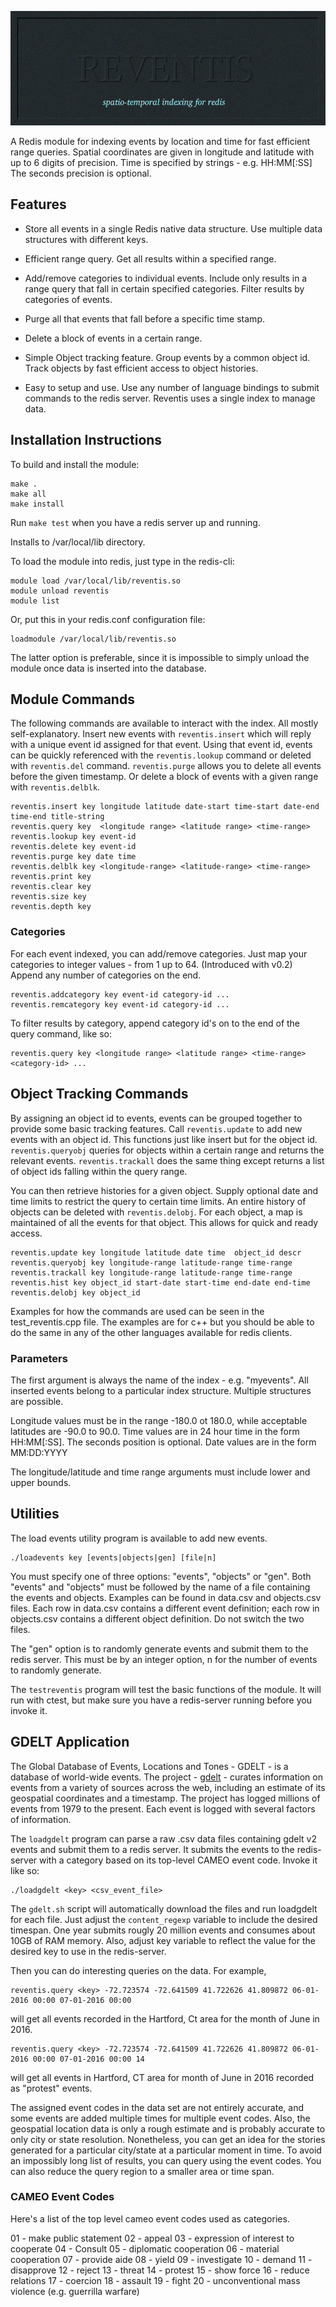 ![banner](reventis.png)

A Redis module for indexing events by location and time for fast efficient
range queries.  Spatial coordinates are given in longitude and latitude with
up to 6 digits of precision. Time is specified by strings - e.g. HH:MM[:SS]
The seconds precision is optional.

## Features

* Store all events in a single Redis native data structure. Use multiple
  data structures with different keys.  

* Efficient range query.  Get all results within a specified range.

* Add/remove categories to individual events.  Include only results
  in a range query that fall in certain specified categories.  Filter
  results by categories of events.

* Purge all that events that fall before a specific time stamp.

* Delete a block of events in a certain range.

* Simple Object tracking feature. Group events by a common object id.
  Track objects by fast efficient access to object histories.  

* Easy to setup and use.  Use any number of language bindings to submit
  commands to the redis server.  Reventis uses a single index to manage
  data.  

## Installation Instructions

To build and install the module:   

```
make .
make all
make install
```

Run `make test` when you have a redis server up and running.  

Installs to /var/local/lib directory.

To load the module into redis, just type in the redis-cli:

```
module load /var/local/lib/reventis.so
module unload reventis
module list

```

Or, put this in your redis.conf configuration file:

```
loadmodule /var/local/lib/reventis.so
```

The latter option is preferable, since it is impossible to simply unload
the module once data is inserted into the database. 


## Module Commands

The following commands are available to interact with the index.  All mostly self-explanatory.
Insert new events with `reventis.insert`  which will reply with a unique event id assigned
for that event.  Using that event id, events can be quickly referenced with the `reventis.lookup`
command or deleted with `reventis.del` command.  `reventis.purge` allows you to delete all events
before the given timestamp.  Or delete a block of events with a given range with `reventis.delblk`.  

```
reventis.insert key longitude latitude date-start time-start date-end time-end title-string
reventis.query key  <longitude range> <latitude range> <time-range>
reventis.lookup key event-id
reventis.delete key event-id
reventis.purge key date time
reventis.delblk key <longitude-range> <latitude-range> <time-range>
reventis.print key
reventis.clear key
reventis.size key
reventis.depth key
```

### Categories

For each event indexed, you can add/remove categories.  Just map your
categories to integer values - from 1 up to 64. (Introduced with v0.2)
Append any number of categories on the end. 

```
reventis.addcategory key event-id category-id ... 
reventis.remcategory key event-id category-id ... 
```

To filter results by category, append category id's on to the end of the query command,
like so:

```
reventis.query key <longitude range> <latitude range> <time-range> <category-id> ...
```

## Object Tracking Commands

By assigning an object id to events, events can be grouped together to provide some basic tracking
features. Call `reventis.update` to add new events with an object id.  This functions just like
insert but for the object id.  `reventis.queryobj` queries for objects within a certain
range and returns the relevant events.  `reventis.trackall` does the same thing except
returns a list of object ids falling within the query range.    

You can then retrieve histories for a given object.  Supply optional date and time limits to
restrict the query to certain time limits.  An entire history of objects can be deleted with
`reventis.delobj`.  For each object, a map is maintained of all the events for that object. This
allows for quick and ready access.  

```
reventis.update key longitude latitude date time  object_id descr
reventis.queryobj key longitude-range latitude-range time-range
reventis.trackall key longitude-range latitude-range time-range
reventis.hist key object_id start-date start-time end-date end-time
reventis.delobj key object_id
```

Examples for how the commands are used can be seen in the test_reventis.cpp file.  The examples are for
c++ but you should be able to do the same in any of the other languages available for redis clients.

### Parameters

The first argument is always the name of the index - e.g. "myevents".  All inserted events belong to
a particular index structure. Multiple structures are possible.

Longitude values must be in the range -180.0 ot 180.0, while acceptable latitudes are -90.0 to 90.0.
Time values are in 24 hour time in the form HH:MM[:SS]. The seconds position is optional. 
Date values are in the form MM:DD:YYYY

The longitude/latitude and time range arguments must include lower and upper bounds.

## Utilities

The load events utility program is available to add new events.  


```
./loadevents key [events|objects|gen] [file|n] 

```

You must specify one of three options: "events", "objects" or "gen".  Both "events" and "objects"
must be followed by the name of a file containing the events and objects.  Examples can be found in
data.csv and objects.csv files.  Each row in data.csv contains a different event definition; each row
in objects.csv contains a different object definition.  Do not switch the two files.

The "gen" option is to randomly generate events and submit them to the redis server.  This must be
by an integer option, n for the number of events to randomly generate. 

The `testreventis` program will test the basic functions of the module. It will run with
ctest, but make sure you have a redis-server running before you invoke it.  


## GDELT Application

The Global Database of Events, Locations and Tones - GDELT - is a database of world-wide events. The
project - [gdelt](https://www.gdeltproject.org/) - curates information on events  from a variety of
sources across the web, including an estimate of its geospatial coordinates and a timestamp.  The project
has logged millions of events from 1979 to the present.  Each event is logged with several factors of
information.

The `loadgdelt` program can parse a raw .csv data files containing gdelt v2 events and submit them to
a redis server. It submits the events to the redis-server with a category based on its top-level CAMEO
event code. Invoke it like so:

```
./loadgdelt <key> <csv_event_file>
```

The `gdelt.sh` script will automatically download the files and run loadgdelt for each file.  Just adjust
the `content_regexp` variable to include the desired timespan.  One year submits rougly  20 million events and
consumes about 10GB of RAM memory.  Also, adjust key variable to reflect the value for the desired key to use
in the redis-server.  

Then you can do interesting queries on the data.  For example,

```
reventis.query <key> -72.723574 -72.641509 41.722626 41.809872 06-01-2016 00:00 07-01-2016 00:00
```

will get all events recorded in the Hartford, Ct area for the month of June in 2016.


```
reventis.query <key> -72.723574 -72.641509 41.722626 41.809872 06-01-2016 00:00 07-01-2016 00:00 14
```

will get all events in Hartford, CT area for month of June in 2016 recorded as "protest" events.


The assigned event codes in the data set are  not entirely accurate, and some events are added
multiple times for multiple event codes.  Also, the geospatial location data is only a rough estimate and
is probably accurate to only city or state resolution.  Nonetheless, you can get an idea for the stories
generated for a particular city/state at a particular moment in time.  To avoid an impossibly long list
of results, you can query using the event codes.  You can also reduce the query region to a smaller area
or time span. 

### CAMEO Event Codes

Here's a list of the top level cameo event codes used as categories. 

01 - make public statement
02 - appeal
03 - expression of interest to cooperate
04 - Consult
05 - diplomatic cooperation
06 - material cooperation
07 - provide aide
08 - yield
09 - investigate
10 - demand
11 - disapprove
12 - reject
13 - threat
14 - protest
15 - show force
16 - reduce relations
17 - coercion
18 - assault
19 - fight
20 - unconventional mass violence (e.g. guerrilla warfare)








